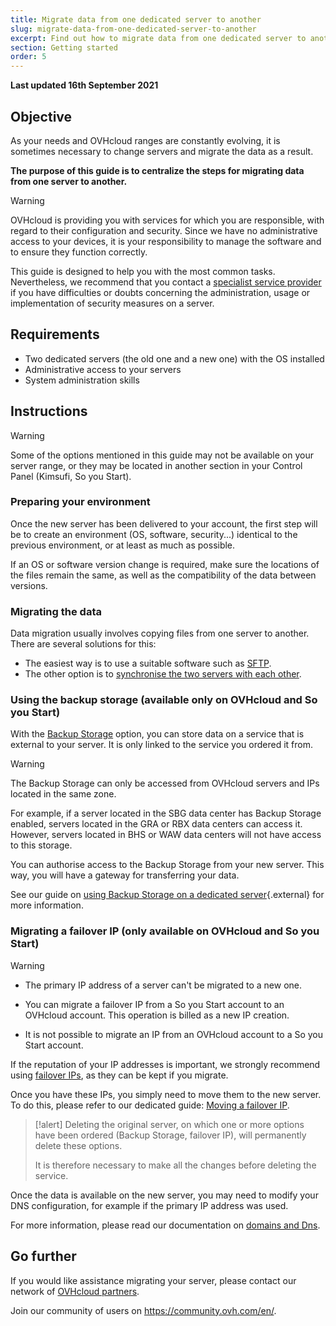 ```yaml
---
title: Migrate data from one dedicated server to another
slug: migrate-data-from-one-dedicated-server-to-another
excerpt: Find out how to migrate data from one dedicated server to another
section: Getting started
order: 5
---
```


**Last updated 16th September 2021**

## Objective

As your needs and OVHcloud ranges are constantly evolving, it is sometimes necessary to change servers and migrate the data as a result.

**The purpose of this guide is to centralize the steps for migrating data from one server to another.**

> [!warning]
>
> OVHcloud is providing you with services for which you are responsible, with regard to their configuration and security. Since we have no administrative access to your devices, it is your responsibility to manage the software and to ensure they function correctly.
>
> This guide is designed to help you with the most common tasks. Nevertheless, we recommend that you contact a [specialist service provider](https://partner.ovhcloud.com/en/directory/) if you have difficulties or doubts concerning the administration, usage or implementation of security measures on a server.
>

## Requirements

- Two dedicated servers (the old one and a new one) with the OS installed
- Administrative access to your servers
- System administration skills

## Instructions

> [!warning]
>
> Some of the options mentioned in this guide may not be available on your server range, or they may be located in another section in your Control Panel (Kimsufi, So you Start).
>

### Preparing your environment

Once the new server has been delivered to your account, the first step will be to create an environment (OS, software, security...) identical to the previous environment, or at least as much as possible.

If an OS or software version change is required, make sure the locations of the files remain the same, as well as the compatibility of the data between versions.

### Migrating the data

Data migration usually involves copying files from one server to another. There are several solutions for this:

- The easiest way is to use a suitable software such as [SFTP](https://docs.ovh.com/us/en/dedicated/store-retrieve-data-via-sftp/).
- The other option is to [synchronise the two servers with each other](https://docs.ovh.com/us/en/dedicated/copy-data-server-rsync/).

### Using the backup storage (available only on OVHcloud and So you Start)

With the [Backup Storage](https://www.ovhcloud.com/en/bare-metal/backup-storage/) option, you can store data on a service that is external to your server. It is only linked to the service you ordered it from.

> [!warning]
>
> The Backup Storage can only be accessed from OVHcloud servers and IPs located in the same zone.
>
> For example, if a server located in the SBG data center has Backup Storage enabled, servers located in the GRA or RBX data centers can access it. However, servers located in BHS or WAW data centers will not have access to this storage.
>

You can authorise access to the Backup Storage from your new server. This way, you will have a gateway for transferring your data.

See our guide on [using Backup Storage on a dedicated server](https://docs.ovh.com/us/en/dedicated/using-backup-storage/){.external} for more information.

### Migrating a failover IP (only available on OVHcloud and So you Start)

> [!warning]
>
> - The primary IP address of a server can't be migrated to a new one.
>
> - You can migrate a failover IP from a So you Start account to an OVHcloud account. This operation is billed as a new IP creation.
>
> - It is not possible to migrate an IP from an OVHcloud account to a So you Start account.
>

If the reputation of your IP addresses is important, we strongly recommend using [failover IPs](https://www.ovhcloud.com/en/bare-metal/ip/), as they can be kept if you migrate.

Once you have these IPs, you simply need to move them to the new server.
To do this, please refer to our dedicated guide: [Moving a failover IP](https://docs.ovh.com/us/en/dedicated/ip-fo-move/).

> [!alert] Deleting the original server, on which one or more options have been ordered (Backup Storage, failover IP), will permanently delete these options.
>
> It is therefore necessary to make all the changes before deleting the service.
>

Once the data is available on the new server, you may need to modify your DNS configuration, for example if the primary IP address was used.

For more information, please read our documentation on [domains and Dns](https://docs.ovh.com/us/en/domains/).

## Go further

If you would like assistance migrating your server, please contact our network of [OVHcloud partners](https://partner.ovhcloud.com/en/).

Join our community of users on <https://community.ovh.com/en/>.
